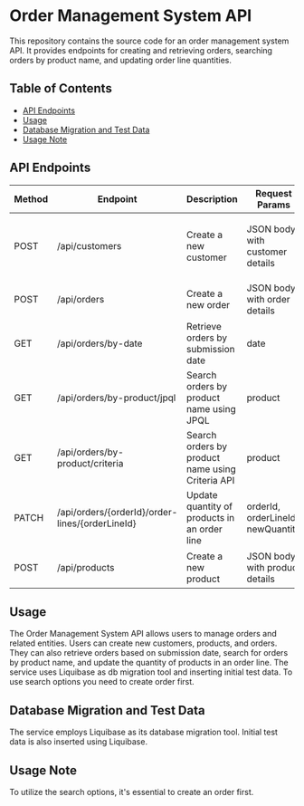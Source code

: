 # Order Management System API

This repository contains the source code for an order management system API. It provides endpoints for creating and retrieving orders, searching orders by product name, and updating order line quantities.

## Table of Contents

- [API Endpoints](#api-endpoints)
- [Usage](#usage)
- [Database Migration and Test Data](#database-migration-and-test-data)
- [Usage Note](#usage-note)

## API Endpoints

| Method | Endpoint                                        | Description                                      | Request Params                    | Example                                                                                                                |
|--------|-------------------------------------------------|--------------------------------------------------|-----------------------------------|------------------------------------------------------------------------------------------------------------------------|
| POST   | /api/customers                                  | Create a new customer                            | JSON body with customer details   | `{ "fullName": "John Doe", "email": "john.doe@example.com", "telephone": "1234567890", "registrationCode": "ABC123" }` |
| POST   | /api/orders                                     | Create a new order                               | JSON body with order details      | `{ "customerId": 1, "orderLines": [ { "productId": 1, "quantity": 5 } ] }`                                             |
| GET    | /api/orders/by-date                             | Retrieve orders by submission date               | date                              | `/api/orders/by-date?date=2023-09-26`                                                                                  |
| GET    | /api/orders/by-product/jpql                     | Search orders by product name using JPQL         | product                           | `/api/orders/by-product/jpql?product=ExampleProduct`                                                                   |
| GET    | /api/orders/by-product/criteria                 | Search orders by product name using Criteria API | product                           | `/api/orders/by-product/criteria?product=ExampleProduct`                                                               |
| PATCH  | /api/orders/{orderId}/order-lines/{orderLineId} | Update quantity of products in an order line     | orderId, orderLineId, newQuantity | `/api/orders/1/order-lines/2?newQuantity=15`                                                                           |
| POST   | /api/products                                   | Create a new product                             | JSON body with product details    | `{ "name": "Example Product", "skuCode": "EXMPL123", "unitPrice": 10.0 }`                                              |

## Usage

The Order Management System API allows users to manage orders and related entities. Users can create new customers, products, and orders. They can also retrieve orders based on submission date, search for orders by product name, and update the quantity of products in an order line. The service uses Liquibase as db migration tool and inserting initial test data. To use search options you need to create order first.

## Database Migration and Test Data

The service employs Liquibase as its database migration tool. Initial test data is also inserted using Liquibase.

## Usage Note

To utilize the search options, it's essential to create an order first.
